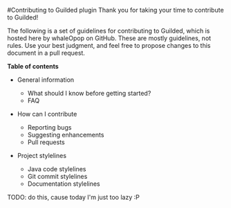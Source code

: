 #Contributing to Guilded plugin
Thank you for taking your time to contribute to Guilded!

The following is a set of guidelines for contributing to Guilded, which is hosted here by whaleOpop on GitHub. These are mostly guidelines, not rules. Use your best judgment, and feel free to propose changes to this document in a pull request.

**Table of contents**

* General information
    * What should I know before getting started?
    * FAQ

* How can I contribute
    * Reporting bugs
    * Suggesting enhancements
    * Pull requests

* Project stylelines
    * Java code stylelines
    * Git commit stylelines
    * Documentation stylelines

TODO: do this, cause today I'm just too lazy :P